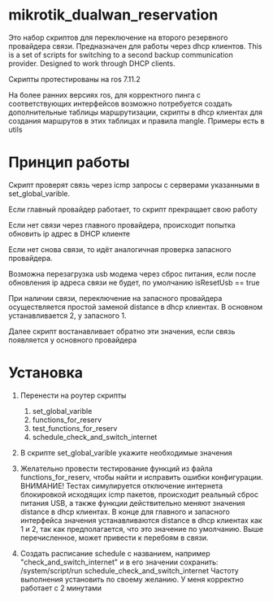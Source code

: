 # mikrotik_dualwan_reservation
Это набор скриптов для переключение на второго резервного провайдера связи. Предназначен для работы через dhcp клиентов.
This is a set of scripts for switching to a second backup communication provider. Designed to work through DHCP clients.

Скрипты протестированы на ros 7.11.2

На более ранних версиях ros, для корректного пинга с соответствующих интерфейсов возможно потребуется создать дополнительные таблицы маршрутизации, скрипты в dhcp клиентах для создания маршрутов в этих таблицах и правила mangle. Примеры есть в utils


# Принцип работы
Скрипт проверят связь через icmp запросы с серверами указанными в set_global_varible.

Если главный провайдер работает, то скрипт прекращает свою работу

Если нет связи через главного провайдера, происходит попытка обновить ip адрес в DHCP клиенте

Если нет снова связи, то идёт аналогичная проверка запасного провайдера.

Возможна перезагрузка usb модема через сброс питания, если после обновления ip адреса связи не будет, по умолчанию isResetUsb  == true

При наличии связи, переключение на запасного провайдера осуществляется простой заменой distance в dhcp клиентах. В основном устанавливается 2, у запасного 1.

Далее скрипт востанавливает обратно эти значения, если связь появляется у основного провайдера

# Установка
1. Перенести на роутер скрипты 
    1. set_global_varible
    2. functions_for_reserv
    3. test_functions_for_reserv
    4. schedule_check_and_switch_internet
    
2. В скрипте set_global_varible укажите необходимые значения
3. Желательно провести тестирование функций из файла functions_for_reserv, чтобы найти и исправить ошибки конфигурации.
ВНИМАНИЕ! Тестах симулируется отключение интернета блокировкой исходящих icmp пакетов, происходит реальный сброс питания USB, а также функции действительно меняют значения distance в dhcp клиентах. В конце для главного и запасного интерфейса значения устанавливаются distance в dhcp клиентах как 1 и 2, так как предполагается, что это значение по умолчанию.
Выше перечисленное, может привести к перебоям в связи.
4. Создать расписание schedule c названием, например "check_and_switch_internet" и в его значении сохранить:
/system/script/run schedule_check_and_switch_internet
Частоту выполнения установить по своему желанию. У меня корректно работает с 2 минутами